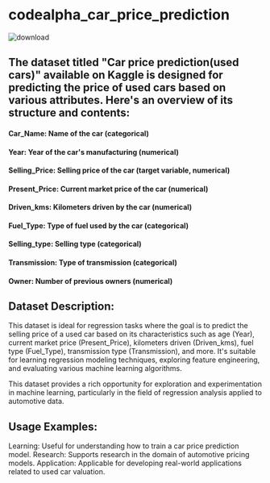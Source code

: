 # codealpha_car_price_prediction
![download](https://github.com/user-attachments/assets/b3860079-7596-4b78-9d8b-c70c2e4bd653)

## The dataset titled "Car price prediction(used cars)" available on Kaggle is designed for predicting the price of used cars based on various attributes. Here's an overview of its structure and contents:


#### Car_Name: Name of the car (categorical)
#### Year: Year of the car's manufacturing (numerical)
#### Selling_Price: Selling price of the car (target variable, numerical)
#### Present_Price: Current market price of the car (numerical)
#### Driven_kms: Kilometers driven by the car (numerical)
#### Fuel_Type: Type of fuel used by the car (categorical)
#### Selling_type: Selling type (categorical)
#### Transmission: Type of transmission (categorical)
#### Owner: Number of previous owners (numerical)

## Dataset Description:
This dataset is ideal for regression tasks where the goal is to predict the selling price of a used car based on its characteristics such as age (Year), current market price (Present_Price), kilometers driven (Driven_kms), fuel type (Fuel_Type), transmission type (Transmission), and more. It's suitable for learning regression modeling techniques, exploring feature engineering, and evaluating various machine learning algorithms.

This dataset provides a rich opportunity for exploration and experimentation in machine learning, particularly in the field of regression analysis applied to automotive data.

## Usage Examples:
Learning: Useful for understanding how to train a car price prediction model.
Research: Supports research in the domain of automotive pricing models.
Application: Applicable for developing real-world applications related to used car valuation.

